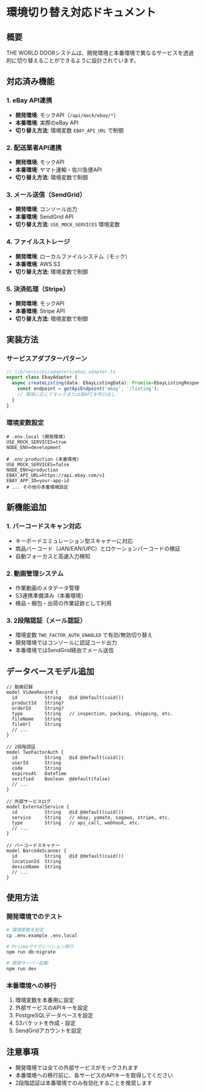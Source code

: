 # 環境切り替え対応ドキュメント

## 概要

THE WORLD DOORシステムは、開発環境と本番環境で異なるサービスを透過的に切り替えることができるように設計されています。

## 対応済み機能

### 1. eBay API連携
- **開発環境**: モックAPI（`/api/mock/ebay/*`）
- **本番環境**: 実際のeBay API
- **切り替え方法**: 環境変数 `EBAY_API_URL` で制御

### 2. 配送業者API連携
- **開発環境**: モックAPI
- **本番環境**: ヤマト運輸・佐川急便API
- **切り替え方法**: 環境変数で制御

### 3. メール送信（SendGrid）
- **開発環境**: コンソール出力
- **本番環境**: SendGrid API
- **切り替え方法**: `USE_MOCK_SERVICES` 環境変数

### 4. ファイルストレージ
- **開発環境**: ローカルファイルシステム（モック）
- **本番環境**: AWS S3
- **切り替え方法**: 環境変数で制御

### 5. 決済処理（Stripe）
- **開発環境**: モックAPI
- **本番環境**: Stripe API
- **切り替え方法**: 環境変数で制御

## 実装方法

### サービスアダプターパターン

```typescript
// lib/services/adapters/ebay.adapter.ts
export class EbayAdapter {
  async createListing(data: EbayListingData): Promise<EbayListingResponse> {
    const endpoint = getApiEndpoint('ebay', '/listing');
    // 環境に応じてモックまたは実APIを呼び出し
  }
}
```

### 環境変数設定

```env
# .env.local (開発環境)
USE_MOCK_SERVICES=true
NODE_ENV=development

# .env.production (本番環境)
USE_MOCK_SERVICES=false
NODE_ENV=production
EBAY_API_URL=https://api.ebay.com/v1
EBAY_APP_ID=your-app-id
# ... その他の本番環境設定
```

## 新機能追加

### 1. バーコードスキャン対応
- キーボードエミュレーション型スキャナーに対応
- 商品バーコード（JAN/EAN/UPC）とロケーションバーコードの検証
- 自動フォーカスと高速入力検知

### 2. 動画管理システム
- 作業動画のメタデータ管理
- S3連携準備済み（本番環境）
- 検品・梱包・出荷の作業証跡として利用

### 3. 2段階認証（メール認証）
- 環境変数 `TWO_FACTOR_AUTH_ENABLED` で有効/無効切り替え
- 開発環境ではコンソールに認証コード出力
- 本番環境ではSendGrid経由でメール送信

## データベースモデル追加

```prisma
// 動画記録
model VideoRecord {
  id          String   @id @default(cuid())
  productId   String?
  orderId     String?
  type        String   // inspection, packing, shipping, etc.
  fileName    String
  fileUrl     String
  // ...
}

// 2段階認証
model TwoFactorAuth {
  id          String   @id @default(cuid())
  userId      String
  code        String
  expiresAt   DateTime
  verified    Boolean  @default(false)
  // ...
}

// 外部サービスログ
model ExternalService {
  id          String   @id @default(cuid())
  service     String   // ebay, yamato, sagawa, stripe, etc.
  type        String   // api_call, webhook, etc.
  // ...
}

// バーコードスキャナー
model BarcodeScanner {
  id          String   @id @default(cuid())
  locationId  String
  deviceName  String
  // ...
}
```

## 使用方法

### 開発環境でのテスト

```bash
# 環境変数を設定
cp .env.example .env.local

# Prismaマイグレーション実行
npm run db:migrate

# 開発サーバー起動
npm run dev
```

### 本番環境への移行

1. 環境変数を本番用に設定
2. 外部サービスのAPIキーを設定
3. PostgreSQLデータベースを設定
4. S3バケットを作成・設定
5. SendGridアカウントを設定

## 注意事項

- 開発環境では全ての外部サービスがモックされます
- 本番環境への移行前に、各サービスのAPIキーを取得してください
- 2段階認証は本番環境でのみ有効化することを推奨します 